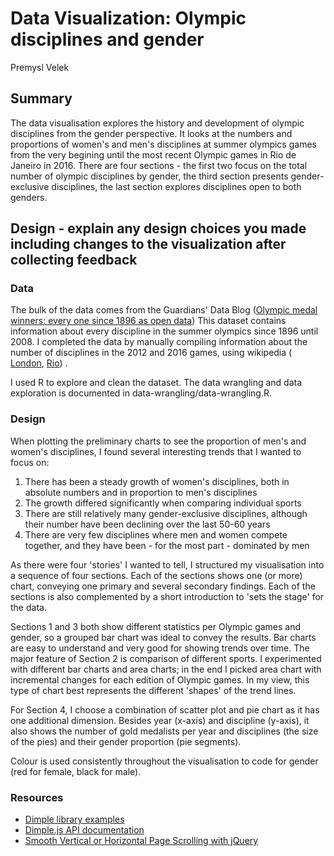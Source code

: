 # Data Visualization: Olympic disciplines and gender
Premysl Velek 

## Summary
The data visualisation explores the history and development of olympic disciplines from the gender perspective. It looks at the numbers and proportions of women's and men's disciplines at summer olympics games from the very begining until the most recent Olympic games in Rio de Janeiro in 2016.
There are four sections - the first two focus on the total number of olympic disciplines by gender, the third section presents gender-exclusive disciplines, the last section explores disciplines open to both genders.

## Design - explain any design choices you made including changes to the visualization after collecting feedback

### Data
The bulk of the data comes from the Guardians' Data Blog ([Olympic medal winners: every one since 1896 as open data](https://www.theguardian.com/sport/datablog/2012/jun/25/olympic-medal-winner-list-data)) This dataset contains information about every discipline in the summer olympics since 1896 until 2008. I completed the data by manually compiling information about the number of disciplines in the 2012 and 2016 games, using wikipedia ( [London](https://en.wikipedia.org/wiki/2012_Summer_Olympics), [Rio](https://en.wikipedia.org/wiki/2016_Summer_Olympics)) .

I used R to explore and clean the dataset. The data wrangling and data exploration is documented in data-wrangling/data-wrangling.R.

### Design
When plotting the preliminary charts to see the proportion of men's and women's disciplines, I found several interesting trends that I wanted to focus on:

1. There has been a steady growth of women's disciplines, both in absolute numbers and in proportion to men's disciplines
2. The growth differed significantly when comparing individual sports
3. There are still relatively many gender-exclusive disciplines, although their number have been declining over the last 50-60 years
4. There are very few disciplines where men and women compete together, and they have been - for the most part - dominated by men

As there were four 'stories' I wanted to tell, I structured my visualisation into a sequence of four sections. Each of the sections shows one (or more) chart, conveying one primary and several secondary findings. Each of the sections is also complemented by a short introduction to 'sets the stage' for the data.

Sections 1 and 3 both show different statistics per Olympic games and gender, so a grouped bar chart was ideal to convey the results. Bar charts are easy to understand and very good for showing trends over time. The major feature of Section 2 is comparison of different sports. I experimented with different bar charts and area charts; in the end I picked area chart with incremental changes for each edition of Olympic games. In my view, this type of chart best represents the different 'shapes' of the trend lines.

For Section 4, I choose a combination of scatter plot and pie chart as it has one additional dimension. Besides year (x-axis) and discipline (y-axis), it also shows the number of gold medalists per year and disciplines (the size of the pies) and their gender proportion (pie segments).

Colour is used consistently throughout the visualisation to code for gender (red for female, black for male).



### Resources
- [Dimple library examples](http://dimplejs.org/examples_index.html)
- [Dimple.js API documentation](https://github.com/PMSI-AlignAlytics/dimple/wiki)
- [Smooth Vertical or Horizontal Page Scrolling with jQuery](https://tympanus.net/codrops/2010/06/02/smooth-vertical-or-horizontal-page-scrolling-with-jquery/)
